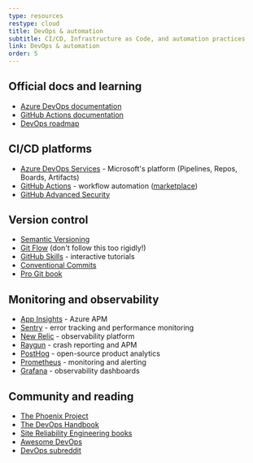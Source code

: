 ```yaml
---
type: resources
restype: cloud
title: DevOps & automation
subtitle: CI/CD, Infrastructure as Code, and automation practices
link: DevOps & automation
order: 5
---
```


## Official docs and learning

* [Azure DevOps documentation](https://learn.microsoft.com/azure/devops/)
* [GitHub Actions documentation](https://docs.github.com/actions)
* [DevOps roadmap](https://roadmap.sh/devops)

## CI/CD platforms

* [Azure DevOps Services](https://azure.microsoft.com/products/devops/) - Microsoft's platform (Pipelines, Repos, Boards, Artifacts)
* [GitHub Actions](https://github.com/features/actions) - workflow automation ([marketplace](https://github.com/marketplace?type=actions))
* [GitHub Advanced Security](https://docs.github.com/get-started/learning-about-github/about-github-advanced-security)

## Version control

* [Semantic Versioning](https://semver.org/)
* [Git Flow](https://www.atlassian.com/git/tutorials/comparing-workflows/gitflow-workflow) (don't follow this too rigidly!)
* [GitHub Skills](https://skills.github.com/) - interactive tutorials
* [Conventional Commits](https://www.conventionalcommits.org/)
* [Pro Git book](https://git-scm.com/book/en/v2)


## Monitoring and observability

* [App Insights](https://learn.microsoft.com/azure/azure-monitor/app/app-insights-overview) - Azure APM
* [Sentry](https://sentry.io/) - error tracking and performance monitoring
* [New Relic](https://newrelic.com/) - observability platform
* [Raygun](https://raygun.com/) - crash reporting and APM
* [PostHog](https://posthog.com/) - open-source product analytics
* [Prometheus](https://prometheus.io/) - monitoring and alerting
* [Grafana](https://grafana.com/) - observability dashboards

## Community and reading

* [The Phoenix Project](https://www.amazon.com/Phoenix-Project-DevOps-Helping-Business/dp/0988262592)
* [The DevOps Handbook](https://www.amazon.com/DevOps-Handbook-World-Class-Reliability-Organizations/dp/1942788002)
* [Site Reliability Engineering books](https://sre.google/books/)
* [Awesome DevOps](https://github.com/awesome-soft/awesome-devops)
* [DevOps subreddit](https://www.reddit.com/r/devops/)

